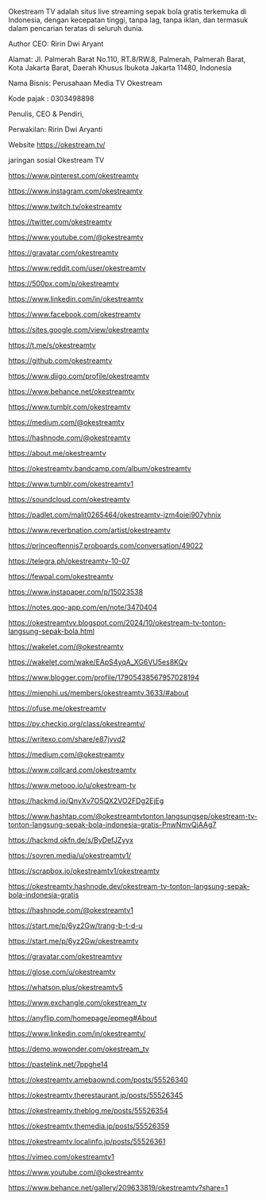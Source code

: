 Okestream TV adalah situs live streaming sepak bola gratis terkemuka di Indonesia, dengan kecepatan tinggi, tanpa lag, tanpa iklan, dan termasuk dalam pencarian teratas di seluruh dunia.

Author CEO: Ririn Dwi Aryant

Alamat: Jl. Palmerah Barat No.110, RT.8/RW.8, Palmerah, Palmerah Barat, Kota Jakarta Barat, Daerah Khusus Ibukota Jakarta 11480, Indonesia

Nama Bisnis: Perusahaan Media TV Okestream

Kode pajak : 0303498898

Penulis, CEO & Pendiri,

Perwakilan: Ririn Dwi Aryanti

Website https://okestream.tv/ 

jaringan sosial Okestream TV

https://www.pinterest.com/okestreamtv

https://www.instagram.com/okestreamtv

https://www.twitch.tv/okestreamtv

https://twitter.com/okestreamtv

https://www.youtube.com/@okestreamtv

https://gravatar.com/okestreamtv

https://www.reddit.com/user/okestreamtv

https://500px.com/p/okestreamtv

https://www.linkedin.com/in/okestreamtv

https://www.facebook.com/okestreamtv

https://sites.google.com/view/okestreamtv

https://t.me/s/okestreamtv

https://github.com/okestreamtv

https://www.diigo.com/profile/okestreamtv

https://www.behance.net/okestreamtv

https://www.tumblr.com/okestreamtv

https://medium.com/@okestreamtv

https://hashnode.com/@okestreamtv

https://about.me/okestreamtv

https://okestreamtv.bandcamp.com/album/okestreamtv

https://www.tumblr.com/okestreamtv1

https://soundcloud.com/okestreamtv

https://padlet.com/malit0265464/okestreamtv-jzm4oiei907yhnix

https://www.reverbnation.com/artist/okestreamtv

https://princeoftennis7.proboards.com/conversation/49022

https://telegra.ph/okestreamtv-10-07

https://fewpal.com/okestreamtv

https://www.instapaper.com/p/15023538

https://notes.qoo-app.com/en/note/3470404

https://okestreamtvv.blogspot.com/2024/10/okestream-tv-tonton-langsung-sepak-bola.html

https://wakelet.com/@okestreamtv

https://wakelet.com/wake/EApS4yqA_XG6VU5es8KQv

https://www.blogger.com/profile/17905438567957028194

https://mienphi.us/members/okestreamtv.3633/#about

https://ofuse.me/okestreamtv

https://py.checkio.org/class/okestreamtv/

https://writexo.com/share/e87jyvd2

https://medium.com/@okestreamtv

https://www.collcard.com/okestreamtv

https://www.metooo.io/u/okestream-tv

https://hackmd.io/QnyXv7O5QX2VO2FDg2EjEg

https://www.hashtap.com/@okestreamtvtonton.langsungsep/okestream-tv-tonton-langsung-sepak-bola-indonesia-gratis-PnwNmvQjAAg7

https://hackmd.okfn.de/s/ByDefJZyyx

https://sovren.media/u/okestreamtv1/

https://scrapbox.io/okestreamtv1/okestreamtv

https://okestreamtv.hashnode.dev/okestream-tv-tonton-langsung-sepak-bola-indonesia-gratis

https://hashnode.com/@okestreamtv1

https://start.me/p/6yz2Gw/trang-b-t-d-u

https://start.me/p/6yz2Gw/okestreamtv

https://gravatar.com/okestreamtvv

https://glose.com/u/okestreamtv

https://whatson.plus/okestreamtv5

https://www.exchangle.com/okestream_tv

https://anyflip.com/homepage/epmeg#About

https://www.linkedin.com/in/okestreamtv/

https://demo.wowonder.com/okestream_tv

https://pastelink.net/7ppghe14

https://okestreamtv.amebaownd.com/posts/55526340

https://okestreamtv.therestaurant.jp/posts/55526345

https://okestreamtv.theblog.me/posts/55526354

https://okestreamtv.themedia.jp/posts/55526359

https://okestreamtv.localinfo.jp/posts/55526361

https://vimeo.com/okestreamtv1

https://www.youtube.com/@okestreamtv

https://www.behance.net/gallery/209633819/okestreamtv?share=1 